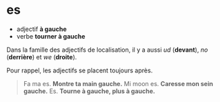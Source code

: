 # es
- adjectif **à gauche**
- verbe **tourner à gauche**

Dans la famille des adjectifs de localisation, il y a aussi *ud* (**devant**), *no* (**derrière**) et *we* (**droite**).

Pour rappel, les adjectifs se placent toujours après.

> Fa ma es.         **Montre ta main gauche.**
> Mi moon es.       **Caresse mon sein gauche.**
> Es.               **Tourne à gauche, plus à gauche.**
